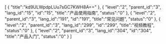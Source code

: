 [
	{
		"title":"kd9ULWpdpLUu7sGC7KWH8A=="
	},
	{
		"level":"2",
		"parent_id":"3",
		"lang_id":"15",
		"id":"15",
		"title":"产品使用指南",
		"status":"0"
	},
	{
		"level":"2",
		"parent_id":"3",
		"lang_id":"191",
		"id":"191",
		"title":"常见问题",
		"status":"0"
	},
	{
		"level":"2",
		"parent_id":"3",
		"lang_id":"299",
		"id":"299",
		"title":"视频教程",
		"status":"0"
	},
	{
		"level":"2",
		"parent_id":"3",
		"lang_id":"304",
		"id":"304",
		"title":"产品入门",
		"status":"0"
	}
]